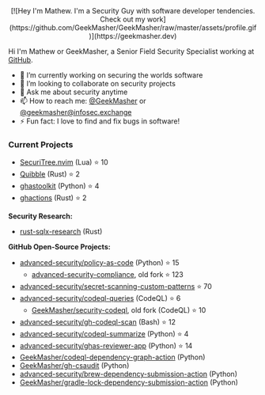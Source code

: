 <div align="center">
[![Hey I'm Mathew. I'm a Security Guy with software developer tendencies. Check out my work](https://github.com/GeekMasher/GeekMasher/raw/master/assets/profile.gif)](https://geekmasher.dev)
</div>

Hi I'm Mathew or GeekMasher, a Senior Field Security Specialist working at [GitHub](https://github.com/).

- 🔭 I’m currently working on securing the worlds software
- 👯 I’m looking to collaborate on security projects
- 💬 Ask me about security anytime
- 📫 How to reach me: [@GeekMasher](https://twitter.com/geekmasher) or [@geekmasher@infosec.exchange](https://infosec.exchange/@geekmasher)
- ⚡ Fun fact: I love to find and fix bugs in software!


### Current Projects

- [SecuriTree.nvim](https://github.com/GeekMasher/securitree.nvim) (Lua) :star: 10
- [Quibble](https://github.com/GeekMasher/quibble) (Rust) :star: 2
- [ghastoolkit](https://github.com/GeekMasher/ghastoolkit) (Python) :star: 4
- [ghactions](https://github.com/GeekMasher/ghactions) (Rust) :star: 2


**Security Research:**

- [rust-sqlx-research](https://github.com/GeekMasher/rust-sqlx-research) (Rust)


**GitHub Open-Source Projects:**

- [advanced-security/policy-as-code](https://github.com/advanced-security/policy-as-code) (Python) :star: 15
  - [advanced-security-compliance](https://github.com/geekmasher/advanced-security-compliance/), old fork :star: 123
- [advanced-security/secret-scanning-custom-patterns](https://github.com/advanced-security/secret-scanning-custom-patterns) :star: 70
- [advanced-security/codeql-queries](https://github.com/advanced-security/codeql-queries) (CodeQL) :star: 6
  - [GeekMasher/security-codeql](https://github.com/GeekMasher/security-codeql), old fork (CodeQL) :star: 10
- [advanced-security/gh-codeql-scan](https://github.com/advanced-security/gh-codeql-scan) (Bash) :star: 12
- [advanced-security/codeql-summarize](https://github.com/advanced-security/codeql-summarize) (Python) :star: 4
- [advanced-security/ghas-reviewer-app](https://github.com/advanced-security/ghas-reviewer-app) (Python) :star: 14
- [GeekMasher/codeql-dependency-graph-action](https://github.com/GeekMasher/codeql-dependency-graph-action) (Python)
- [GeekMasher/gh-csaudit](https://github.com/geekmasher/gh-csaudit) (Python)
- [advanced-security/brew-dependency-submission-action](https://github.com/advanced-security/brew-dependency-submission-action) (Python)
- [GeekMasher/gradle-lock-dependency-submission-action](https://github.com/GeekMasher/gradle-lock-dependency-submission-action) (Python)

<!--  -->
